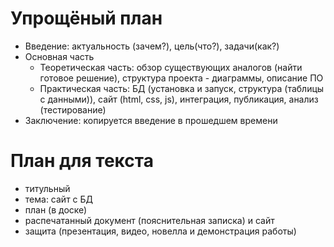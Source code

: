 # Упрощёный план
- Введение: актуальность (зачем?), цель(что?), задачи(как?) 
- Основная часть
  - Теоретическая часть: обзор существующих аналогов (найти готовое решение), структура проекта - диаграммы,  описание ПО
  - Практическая часть: БД (установка и запуск, структура (таблицы с данными)), сайт (html, css, js), интеграция, публикация, анализ (тестирование) 
- Заключение: копируется введение в прошедшем времени
# План для текста
- титульный
- тема: сайт с БД
- план (в доске)
- распечатанный документ (пояснительная записка) и сайт
- защита  (презентация, видео, новелла и демонстрация работы)
